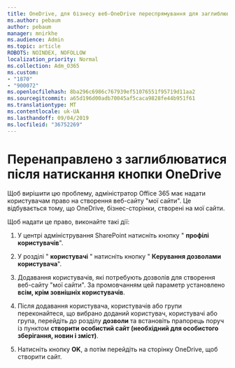 ```yaml
---
title: OneDrive, для бізнесу веб-OneDrive переспрямування для заглиблюватися
ms.author: pebaum
author: pebaum
manager: mnirkhe
ms.audience: Admin
ms.topic: article
ROBOTS: NOINDEX, NOFOLLOW
localization_priority: Normal
ms.collection: Adm_O365
ms.custom:
- "1870"
- "900072"
ms.openlocfilehash: 8ba296c6986c767939ef51076551f95719d11aa2
ms.sourcegitcommit: a65d196d00adb70045af5caca9828fe44b951f61
ms.translationtype: MT
ms.contentlocale: uk-UA
ms.lasthandoff: 09/04/2019
ms.locfileid: "36752269"
---
```

# <a name="redirected-to-delve-after-you-click-onedrive"></a>Перенаправлено з заглиблюватися після натискання кнопки OneDrive

Щоб вирішити цю проблему, адміністратор Office 365 має надати користувачам право на створення веб-сайту "мої сайти". Це відбувається тому, що OneDrive, бізнес-сторінки, створені на мої сайти.

Щоб надати це право, виконайте такі дії:

1. У центрі адміністрування SharePoint натисніть кнопку " **профілі користувачів**".

2. У розділі " **користувачі** " натисніть кнопку " **Керування дозволами користувача**".

3. Додавання користувачів, які потребують дозволів для створення веб-сайту "мої сайти". За промовчанням цей параметр установлено **всім, крім зовнішніх користувачів**.

4. Після додавання користувача, користувачів або групи переконайтеся, що вибрано доданий користувач, користувачі або група, перейдіть до розділу **дозволи** та встановіть прапорець поруч із пунктом **створити особистий сайт (необхідний для особистого зберігання, новин і зміст)**.

5. Натисніть кнопку **OK**, а потім перейдіть на сторінку OneDrive, щоб створити сайт.

